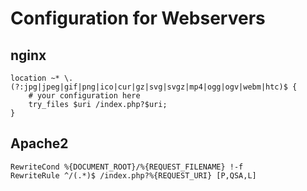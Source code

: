 # Configuration for Webservers

## nginx

```nginx
location ~* \.(?:jpg|jpeg|gif|png|ico|cur|gz|svg|svgz|mp4|ogg|ogv|webm|htc)$ {
    # your configuration here
    try_files $uri /index.php?$uri;
}
```

## Apache2

```apacheconf
RewriteCond %{DOCUMENT_ROOT}/%{REQUEST_FILENAME} !-f
RewriteRule ^/(.*)$ /index.php?%{REQUEST_URI} [P,QSA,L]
```
